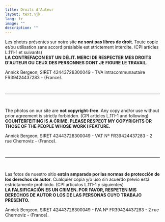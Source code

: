 ```yaml
---
title: Droits d'Auteur
layout: text.njk
lang: fr
image: ""
description: ""
---
```

Les photos présentes sur notre site **ne sont pas libres de droit**. Toute copie et/ou utilisation sans accord préalable est strictement interdite. (CPI articles L.111-1 et suivants)  
**LA CONTREFAÇON EST UN DÉLIT. MERCI DE RESPECTER MES DROITS D'AUTEUR OU CEUX DES PERSONNES DONT JE FIGURE LE TRAVAIL.**  

Annick Bergeon, SIRET 42443728300049 - TVA intracommunautaire FR39424437283 - (France).

&nbsp;

---------------------------------

&nbsp;

The photos on our site are **not copyright-free**. Any copy and/or use without prior agreement is strictly forbidden. (CPI articles L.111-1 and following)  
**COUNTERFEITING IS A CRIME. PLEASE RESPECT MY COPYRIGHTS OR THOSE OF THE PEOPLE WHOSE WORK I FEATURE.**  

Annick Bergeon, SIRET 42443728300049 - VAT Nº FR39424437283 - 2 rue Chernoviz - (France).

&nbsp;

-------------------------------

&nbsp;

Las fotos de nuestro sitio **están amparado por las normas de protección de los derechos de autor**. Cualquier copia y/o uso sin acuerdo previo está estrictamente prohibido. (CPI artículos L.111-1 y siguientes)  
**LA FALSIFICACIÓN ES UN CRIMEN. POR FAVOR, RESPETEN MIS DERECHOS DE AUTOR O LOS DE LAS PERSONAS CUYO TRABAJO PRESENTO.**  

Annick Bergeon, SIRET 42443728300049 - IVA Nº FR39424437283 - 2 rue Chernoviz - (France).
